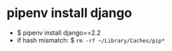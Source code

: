 # pipenv install django
- $ pipenv install django==2.2
- if hash mismatch: $ `rm -rf ~/Library/Caches/pip*`

